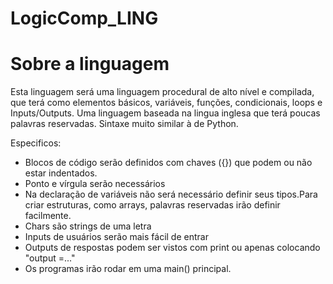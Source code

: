 # LogicComp_LING
# Sobre a linguagem

Esta linguagem será uma linguagem procedural de alto nível e compilada, que terá como elementos básicos, variáveis, funções, condicionais, loops e Inputs/Outputs.
 Uma linguagem baseada na lingua inglesa que terá poucas palavras reservadas. Sintaxe muito similar à de Python.


 Especificos:
- Blocos de código serão definidos com chaves ({}) que podem ou não estar indentados.
- Ponto e vírgula  serão necessários
- Na declaração de variáveis não será necessário definir seus tipos.Para criar estruturas, como arrays, palavras reservadas irão definir facilmente.
- Chars são strings de uma letra
- Inputs de usuários serão mais fácil de entrar
- Outputs de respostas podem ser vistos com print ou apenas colocando "output =..."
- Os programas irão rodar em uma main() principal.
